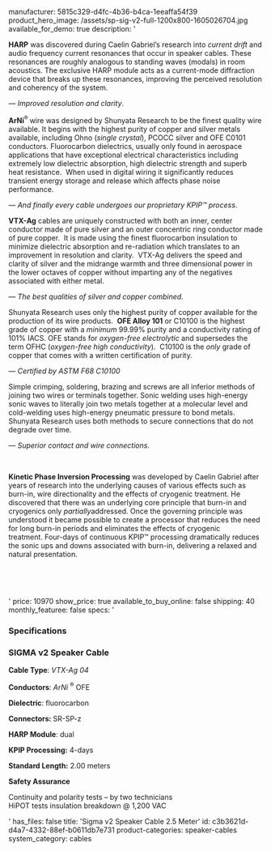 manufacturer: 5815c329-d4fc-4b36-b4ca-1eeaffa54f39
product_hero_image: /assets/sp-sig-v2-full-1200x800-1605026704.jpg
available_for_demo: true
description: '<p><strong>HARP</strong>&nbsp;was discovered during Caelin Gabriel’s research into&nbsp;<i>current drift</i>&nbsp;and audio frequency current resonances that occur in speaker cables. These resonances are roughly analogous to standing waves (modals) in room acoustics. The exclusive HARP module acts as a current-mode diffraction device that breaks up these resonances, improving the perceived resolution and coherency of the system.</p><p><i>— Improved resolution and clarity</i>.</p><p><strong>‌‌ArNi</strong><sup>®&nbsp;</sup>wire was designed by Shunyata Research to be the finest quality wire available. It begins with the highest purity of copper and silver metals available, including Ohno (<em>single crystal</em>), PCOCC silver and OFE C0101 conductors.&nbsp;Fluorocarbon dielectrics, usually only found in aerospace applications that have exceptional electrical characteristics including extremely low dielectric absorption, high dielectric strength and superb heat resistance.&nbsp;&nbsp;When used in digital wiring it significantly reduces transient energy storage and release which affects phase noise performance.</p><p><i>— And finally every cable undergoes our proprietary KPIP™ process</i>.</p><p><strong>VTX-Ag</strong>&nbsp;cables are uniquely constructed with both an inner, center conductor made of pure silver and an outer concentric ring conductor made of pure copper.&nbsp;&nbsp;It is made using the finest fluorocarbon insulation to minimize dielectric absorption and re-radiation which translates to an improvement in resolution and clarity.&nbsp;&nbsp;VTX-Ag delivers the speed and clarity of silver and the midrange warmth and three dimensional power in the lower octaves of copper without imparting any of the negatives associated with either metal.</p><p><i>— The best qualities of silver and copper combined.</i></p><p>Shunyata Research uses only the highest purity of copper available for the production of its wire products.&nbsp;&nbsp;<strong>OFE Alloy 101</strong>&nbsp;or C10100 is the highest grade of copper with a&nbsp;<i>minimum</i>&nbsp;99.99% purity and a conductivity rating of 101% IACS. OFE stands for&nbsp;<i>oxygen-free electrolytic</i>&nbsp;and supersedes the term OFHC (<i>oxygen-free high conductivity</i>).&nbsp;&nbsp;C10100 is the&nbsp;<i>only</i>&nbsp;grade of copper that comes with a written certification of purity.</p><p>—&nbsp;<i>Certified by ASTM F68 C10100</i></p><p>Simple crimping, soldering, brazing and screws are all inferior methods of joining two wires or terminals together. Sonic welding uses high-energy sonic waves to literally join two metals together at a molecular level and cold-welding uses high-energy pneumatic pressure to bond metals. Shunyata Research uses both methods to secure connections that do not degrade over time.</p><p>—<i>&nbsp;Superior contact and wire connections.</i></p><p><br></p><p><b>Kinetic Phase Inversion Processing</b>&nbsp;was developed by Caelin Gabriel after years of research into the underlying causes of various effects such as burn-in, wire directionality and the effects of cryogenic treatment. He discovered that there was an underlying core principle that burn-in and cryogenics only&nbsp;<i>partially</i>addressed. Once the governing principle was understood it became possible to create a processor that reduces the need for long burn-in periods and eliminates the effects of cryogenic treatment.&nbsp;Four-days of continuous KPIP™ processing dramatically reduces the sonic ups and downs associated with burn-in, delivering a relaxed and natural presentation.</p><p><i><br></i></p><p><i><br></i></p>'
price: 10970
show_price: true
available_to_buy_online: false
shipping: 40
monthly_featuree: false
specs: '<h3>Specifications</h3><h3>SIGMA v2 Speaker Cable</h3><p><strong>Cable Type</strong>:&nbsp;<i>VTX-Ag 04</i></p><p><strong>Conductors</strong>:&nbsp;<i>ArNi&nbsp;</i><sup>®</sup>&nbsp;OFE</p><p><strong>Dielectric</strong>: fluorocarbon</p><p><strong>Connectors:&nbsp;</strong>SR-SP-z</p><p><strong>HARP Module</strong>: dual</p><p><strong>KPIP Processing:</strong>&nbsp;4-days</p><p><strong>Standard Length:</strong>&nbsp;2.00 meters</p><p><strong>Safety Assurance</strong></p><p>Continuity and polarity tests – by two technicians<br>HiPOT tests insulation breakdown @ 1,200 VAC</p>'
has_files: false
title: 'Sigma v2 Speaker Cable 2.5 Meter'
id: c3b3621d-d4a7-4332-88ef-b0611db7e731
product-categories: speaker-cables
system_category: cables
